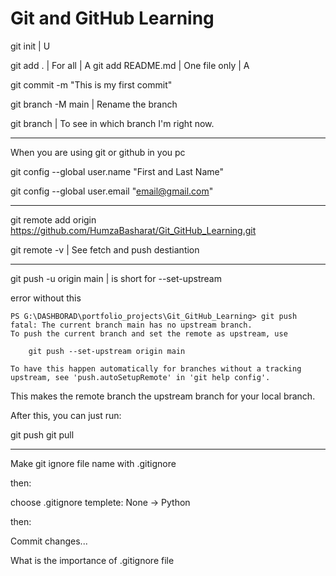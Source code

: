 # Git and GitHub Learning

git init  | U

git add . | For all | A
git add README.md | One file only | A


git commit -m "This is my first commit"

git branch -M main | Rename the branch

git branch | To see in which branch I'm right now.

____ 
When you are using git or github in you pc

git config --global user.name "First and Last Name"

git config --global user.email "email@gmail.com"
___

git remote add origin https://github.com/HumzaBasharat/Git_GitHub_Learning.git

git remote -v | See fetch and push destiantion 

____

git push -u origin main | is short for --set-upstream

error without this

    PS G:\DASHBORAD\portfolio_projects\Git_GitHub_Learning> git push            
    fatal: The current branch main has no upstream branch.
    To push the current branch and set the remote as upstream, use

        git push --set-upstream origin main

    To have this happen automatically for branches without a tracking
    upstream, see 'push.autoSetupRemote' in 'git help config'.

This makes the remote branch the upstream branch for your local branch.

After this, you can just run:

git push
git pull  
____

Make git ignore file name with .gitignore

then:

choose .gitignore templete: None -> Python

then:

Commit changes...

What is the importance of .gitignore file